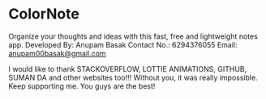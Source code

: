 # ColorNote
Organize your thoughts and ideas with this fast, free and lightweight notes app.
Developed By: Anupam Basak
Contact No.: 6294376055
Email: anupam00basak@gmail.com

I would like to thank STACKOVERFLOW, LOTTIE ANIMATIONS, GITHUB, SUMAN DA and other websites too!!! Without you, it was really impossible. Keep supporting me. You guys are the best!
